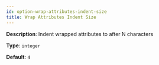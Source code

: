 ```yaml
---
id: option-wrap-attributes-indent-size
title: Wrap Attributes Indent Size
---
```

**Description**: Indent wrapped attributes to after N characters

**Type**: `integer`

**Default**: `4`

